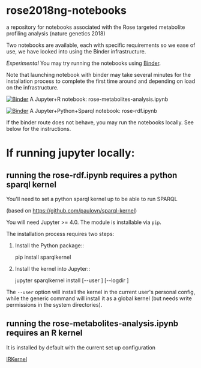 # rose2018ng-notebooks

a repository for notebooks associated with the Rose targeted metabolite profiling analysis (nature genetics 2018)

Two notebooks are available, each with specific requirements so we ease of use, we have looked into using the Binder infrastructure.

_Experimental_ You may try running the notebooks using [Binder](https://mybinder.org/).

Note that launching notebook with binder may take several minutes for the installation process to complete the first time around and depending on load on the infrastructure.

[![Binder](http://mybinder.org/badge_logo.svg)](http://beta.mybinder.org/v2/gh/proccaserra/rose2018ng-notebook/dev?filepath=rose-metabolites-analysis.ipynb) A Jupyter+R notebook: rose-metabolites-analysis.ipynb

[![Binder](http://mybinder.org/badge_logo.svg)](http://beta.mybinder.org/v2/gh/proccaserra/rose2018ng-notebook/dev?filepath=rose-rdf.ipynb) A Jupyter+Python+Sparql notebook: rose-rdf.ipynb

If the binder route does not behave, you may run the notebooks locally. See below for the instructions.

# If running jupyter locally:

## running the rose-rdf.ipynb requires a python sparql kernel

You'll need to set a python sparql kernel  up to be able to run SPARQL

(based on https://github.com/paulovn/sparql-kernel)

You will need Jupyter >= 4.0. The module is installable via ``pip``.

The installation process requires two steps:

1. Install the Python package::

     pip install sparqlkernel

2. Install the kernel into Jupyter::

     jupyter sparqlkernel install [--user ] [--logdir  ]

The ``--user`` option will install the kernel in the current user's personal
config, while the generic command will install it as a global kernel (but
needs write permissions in the system directories).


## running the rose-metabolites-analysis.ipynb requires an R kernel

It is installed by default with the current set up  configuration

[IRKernel](https://irknernel.github.io)
